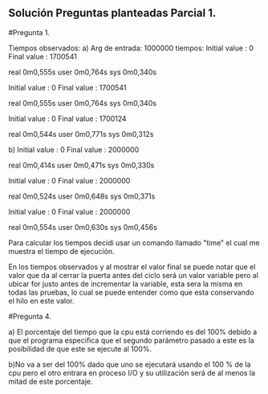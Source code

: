 ## Solución Preguntas planteadas Parcial 1.

#Pregunta 1. 

Tiempos observados: 
a)
 Arg de entrada: 1000000
 tiempos: 
  Initial value : 0
  Final value   : 1700541

  real	0m0,555s
  user	0m0,764s
  sys	0m0,340s
  
  Initial value : 0
  Final value   : 1700541

  real	0m0,555s
  user	0m0,764s
  sys	0m0,340s
  
  Initial value : 0
  Final value   : 1700124

  real	0m0,544s
  user	0m0,771s
  sys	0m0,312s


b) 
  Initial value : 0
  Final value   : 2000000

  real	0m0,414s
  user	0m0,471s
  sys	0m0,330s

  Initial value : 0
  Final value   : 2000000

  real	0m0,524s
  user	0m0,648s
  sys	0m0,371s

  Initial value : 0
  Final value   : 2000000

  real	0m0,554s
  user	0m0,630s
  sys	0m0,456s

Para calcular los tiempos decidi usar un comando llamado
"time" el cual me muestra el tiempo de ejecución.

En los tiempos observados y al mostrar el valor final se
puede notar que el valor que da al cerrar la puerta antes
del ciclo será un valor variable pero al ubicar for justo antes de incrementar la variable, esta sera la misma en todas las pruebas, lo cual se puede entender como que esta conservando el hilo en este valor.


#Pregunta 4.

a) El porcentaje del tiempo que la cpu está corriendo es del 100% debido a que el programa especifica que el segundo parámetro pasado a este es la posibilidad de que este se ejecute al 100%.

b)No va a ser del 100% dado que uno se ejecutará usando el 100 % de la cpu pero el otro entrara en proceso I/O y su utilización será de al menos la mitad de este porcentaje.

